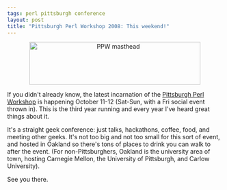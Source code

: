 ```yaml
---
tags: perl pittsburgh conference
layout: post
title: "Pittsburgh Perl Workshop 2008: This weekend!"
---
```




<p align="center">
  <a href="http://pghpw.org/ppw2008/"><img 
       src="http://pghpw.org/ppw2008/images/css/ppw/mast.jpg"
       width="400" height="100" alt="PPW masthead" border="0" /></a>
</p>

<p>
    If you didn't already know, the latest incarnation of the
    <a href="http://pghpw.org/ppw2008/">Pittsburgh Perl Workshop</a> 
    is happening October 11-12 (Sat-Sun, with
    a Fri social event thrown in). This is the third year running and
    every year I've heard great things about it.
</p>

<p>
    It's a straight geek conference: just talks, hackathons, coffee,
    food, and meeting other geeks. It's not too big and not too small
    for this sort of event, and hosted in Oakland so there's tons of
    places to drink you can walk to after the event. (For
    non-Pittsburghers, Oakland is the university area of town, hosting
    Carnegie Mellon, the University of Pittsburgh, and Carlow
    University).
</p>

<p>
    See you there.
</p>


